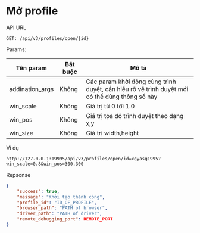 # Mở profile

API URL

```
GET: /api/v3/profiles/open/{id}
```

Params:

| Tên param        | Bắt buộc | Mô tả                                                                                         |
| ---------------- | -------- | --------------------------------------------------------------------------------------------- |
| addination\_args | Không    | Các param khởi động cùng trình duyệt, cần hiểu rõ về trình duyệt mới có thể dùng thông số này |
| win\_scale       | Không    | Giá trị từ 0 tới 1.0                                                                          |
| win\_pos         | Không    | Giá trị tọa độ trình duyệt theo dạng x,y                                                      |
| win\_size        | Không    | Giá trị width,height                                                                          |

Ví dụ

```
http://127.0.0.1:19995/api/v3/profiles/open/id=xgyasg1995?win_scale=0.8&win_pos=300,300    
```

Repsonse

```json
{
    "success": true,
    "message": "Khởi tạo thành công",
    "profile_id": "ID_OF_PROFILE",
    "browser_path": "PATH of browser",
    "driver_path": "PATH of driver",
    "remote_debugging_port": REMOTE_PORT
}
```
